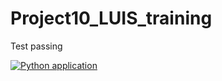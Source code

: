 # Project10_LUIS_training

Test passing

[![Python application](https://github.com/Hkllopp/Project10_LUIS_training/actions/workflows/projet10_LUIS_training.yml/badge.svg)](https://github.com/Hkllopp/Project10_LUIS_training/actions/workflows/projet10_LUIS_training.yml)
